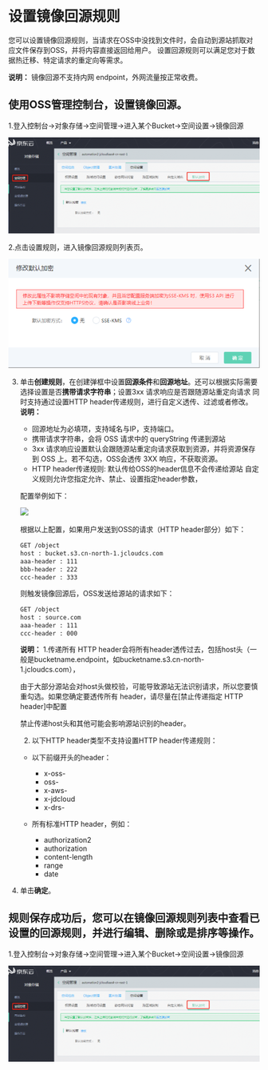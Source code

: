 # 设置镜像回源规则 

您可以设置镜像回源规则，当请求在OSS中没找到文件时，会自动到源站抓取对应文件保存到OSS，并将内容直接返回给用户。
设置回源规则可以满足您对于数据热迁移、特定请求的重定向等需求。

**说明：** 镜像回源不支持内网 endpoint，外网流量按正常收费。

## 使用OSS管理控制台，设置镜像回源。

1.登入控制台->对象存储->空间管理->进入某个Bucket->空间设置->镜像回源

![存储空间默认加密](../../../../../image/Object-Storage-Service/OSS-96.png)

2.点击设置规则，进入镜像回源规则列表页。

![存储空间默认加密](../../../../../image/Object-Storage-Service/OSS-95.png)

3. 单击**创建规则**，在创建弹框中设置**回源条件**和**回源地址**。还可以根据实际需要选择设置是否**携带请求字符串**；设置3xx 请求响应是否跟随源站重定向请求
   同时支持通过设置HTTP header传递规则，进行自定义透传、过滤或者修改。
   **说明：** 
    -  回源地址为必填项，支持域名与IP，支持端口。
    -  携带请求字符串，会将 OSS 请求中的 queryString 传递到源站
    - 3xx 请求响应设置默认会跟随源站重定向请求获取到资源，并将资源保存到 OSS 上。若不勾选，OSS会透传 3XX 响应，不获取资源。
    - HTTP header传递规则:
      默认传给OSS的header信息不会传递给源站
      自定义规则允许您指定允许、禁止、设置指定header参数，
      
     

    配置举例如下：

    ![](http://static-aliyun-doc.oss-cn-hangzhou.aliyuncs.com/assets/img/4750/15350991919983_zh-CN.png)

    根据以上配置，如果用户发送到OSS的请求（HTTP header部分）如下：

    ```
    GET /object
    host : bucket.s3.cn-north-1.jcloudcs.com
    aaa-header : 111
    bbb-header : 222
    ccc-header : 333
    ```

    则触发镜像回源后，OSS发送给源站的请求如下：

    ```
    GET /object
    host : source.com
    aaa-header : 111
    ccc-header : 000
    
    ```

    **说明：** 
    1.传递所有 HTTP header会将所有header透传过去，包括host头（一般是bucketname.endpoint，如bucketname.s3.cn-north-1.jcloudcs.com），

    由于大部分源站会对host头做校验，可能导致源站无法识别请求，所以您要慎重勾选。如果您确定要透传所有 header，请尽量在[禁止传递指定 HTTP header]中配置

    禁止传递host头和其他可能会影响源站识别的header。
    
    2. 以下HTTP header类型不支持设置HTTP header传递规则：

    -   以下前缀开头的header：
    
        -   x-oss-
        -   oss-
        -   x-aws-
        -   x-jdcloud
        -   x-drs-
        
        
    -   所有标准HTTP header，例如：
        -   authorization2
        -   authorization
        -   content-length
        -   range
        -   date
8.  单击**确定**。

## 规则保存成功后，您可以在镜像回源规则列表中查看已设置的回源规则，并进行编辑、删除或是排序等操作。

1.登入控制台->对象存储->空间管理->进入某个Bucket->空间设置->镜像回源

![存储空间默认加密](../../../../../image/Object-Storage-Service/OSS-96.png)


